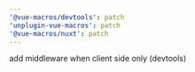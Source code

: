 ```yaml
---
'@vue-macros/devtools': patch
'unplugin-vue-macros': patch
'@vue-macros/nuxt': patch
---
```


add middleware when client side only (devtools)
